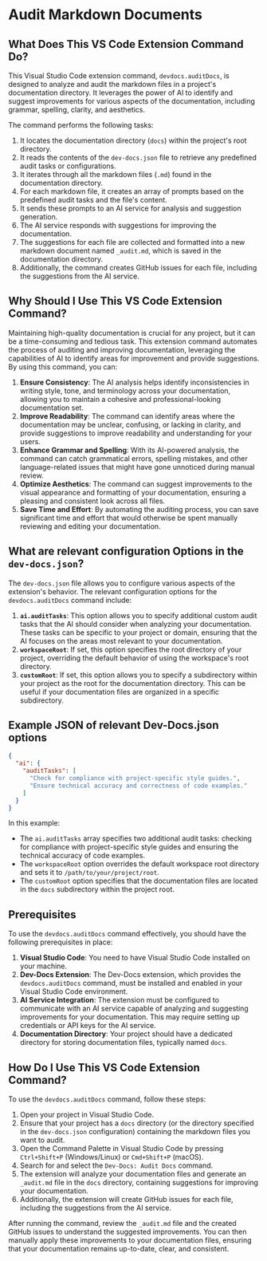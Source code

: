 # Audit Markdown Documents

## What Does This VS Code Extension Command Do?

This Visual Studio Code extension command, `devdocs.auditDocs`, is designed to analyze and audit the markdown files in a project's documentation directory. It leverages the power of AI to identify and suggest improvements for various aspects of the documentation, including grammar, spelling, clarity, and aesthetics.

The command performs the following tasks:

1. It locates the documentation directory (`docs`) within the project's root directory.
2. It reads the contents of the `dev-docs.json` file to retrieve any predefined audit tasks or configurations.
3. It iterates through all the markdown files (`.md`) found in the documentation directory.
4. For each markdown file, it creates an array of prompts based on the predefined audit tasks and the file's content.
5. It sends these prompts to an AI service for analysis and suggestion generation.
6. The AI service responds with suggestions for improving the documentation.
7. The suggestions for each file are collected and formatted into a new markdown document named `_audit.md`, which is saved in the documentation directory.
8. Additionally, the command creates GitHub issues for each file, including the suggestions from the AI service.

## Why Should I Use This VS Code Extension Command?

Maintaining high-quality documentation is crucial for any project, but it can be a time-consuming and tedious task. This extension command automates the process of auditing and improving documentation, leveraging the capabilities of AI to identify areas for improvement and provide suggestions. By using this command, you can:

1. **Ensure Consistency**: The AI analysis helps identify inconsistencies in writing style, tone, and terminology across your documentation, allowing you to maintain a cohesive and professional-looking documentation set.
2. **Improve Readability**: The command can identify areas where the documentation may be unclear, confusing, or lacking in clarity, and provide suggestions to improve readability and understanding for your users.
3. **Enhance Grammar and Spelling**: With its AI-powered analysis, the command can catch grammatical errors, spelling mistakes, and other language-related issues that might have gone unnoticed during manual review.
4. **Optimize Aesthetics**: The command can suggest improvements to the visual appearance and formatting of your documentation, ensuring a pleasing and consistent look across all files.
5. **Save Time and Effort**: By automating the auditing process, you can save significant time and effort that would otherwise be spent manually reviewing and editing your documentation.

## What are relevant configuration Options in the `dev-docs.json`?

The `dev-docs.json` file allows you to configure various aspects of the extension's behavior. The relevant configuration options for the `devdocs.auditDocs` command include:

1. **`ai.auditTasks`**: This option allows you to specify additional custom audit tasks that the AI should consider when analyzing your documentation. These tasks can be specific to your project or domain, ensuring that the AI focuses on the areas most relevant to your documentation.
2. **`workspaceRoot`**: If set, this option specifies the root directory of your project, overriding the default behavior of using the workspace's root directory.
3. **`customRoot`**: If set, this option allows you to specify a subdirectory within your project as the root for the documentation directory. This can be useful if your documentation files are organized in a specific subdirectory.

## Example JSON of relevant Dev-Docs.json options

```json
{
  "ai": {
    "auditTasks": [
      "Check for compliance with project-specific style guides.",
      "Ensure technical accuracy and correctness of code examples."
    ]
  }
}
```

In this example:

- The `ai.auditTasks` array specifies two additional audit tasks: checking for compliance with project-specific style guides and ensuring the technical accuracy of code examples.
- The `workspaceRoot` option overrides the default workspace root directory and sets it to `/path/to/your/project/root`.
- The `customRoot` option specifies that the documentation files are located in the `docs` subdirectory within the project root.

## Prerequisites

To use the `devdocs.auditDocs` command effectively, you should have the following prerequisites in place:

1. **Visual Studio Code**: You need to have Visual Studio Code installed on your machine.
2. **Dev-Docs Extension**: The Dev-Docs extension, which provides the `devdocs.auditDocs` command, must be installed and enabled in your Visual Studio Code environment.
3. **AI Service Integration**: The extension must be configured to communicate with an AI service capable of analyzing and suggesting improvements for your documentation. This may require setting up credentials or API keys for the AI service.
4. **Documentation Directory**: Your project should have a dedicated directory for storing documentation files, typically named `docs`.

## How Do I Use This VS Code Extension Command?

To use the `devdocs.auditDocs` command, follow these steps:

1. Open your project in Visual Studio Code.
2. Ensure that your project has a `docs` directory (or the directory specified in the `dev-docs.json` configuration) containing the markdown files you want to audit.
3. Open the Command Palette in Visual Studio Code by pressing `Ctrl+Shift+P` (Windows/Linux) or `Cmd+Shift+P` (macOS).
4. Search for and select the `Dev-Docs: Audit Docs` command.
5. The extension will analyze your documentation files and generate an `_audit.md` file in the `docs` directory, containing suggestions for improving your documentation.
6. Additionally, the extension will create GitHub issues for each file, including the suggestions from the AI service.

After running the command, review the `_audit.md` file and the created GitHub issues to understand the suggested improvements. You can then manually apply these improvements to your documentation files, ensuring that your documentation remains up-to-date, clear, and consistent.
  
  